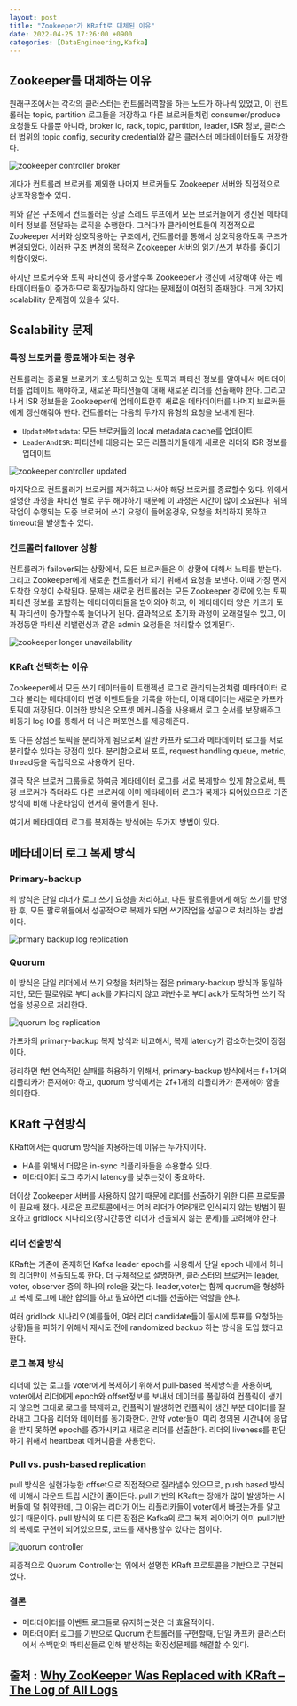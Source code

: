 ```yaml
---
layout: post
title: "Zookeeper가 KRaft로 대체된 이유"
date: 2022-04-25 17:26:00 +0900
categories: [DataEngineering,Kafka]
---
```


## Zookeeper를 대체하는 이유

원래구조에서는 각각의 클러스터는 컨트롤러역할을 하는 노드가 하나씩 있었고, 이 컨트롤러는 topic, partition 로그들을 저장하고 다른 브로커들처럼 consumer/produce 요청들도 다룰뿐 아니라, broker id, rack, topic, partition, leader, ISR 정보, 클러스터 범위의 topic config, security credential와 같은 클러스터 메타데이터들도 저장한다.

![zookeeper controller broker](https://cdn.confluent.io/wp-content/uploads/zookeeper-controller-brokers.jpg)

게다가 컨트롤러 브로커를 제외한 나머지 브로커들도 Zookeeper 서버와 직접적으로 상호작용할수 있다.

위와 같은 구조에서 컨트롤러는 싱글 스레드 루프에서 모든 브로커들에게 갱신된 메타데이터 정보를 전달하는 로직을 수행한다. 그러다가 클라이언트들이 직접적으로 Zookeeper 서버와 상호작용하는 구조에서, 컨트롤러를 통해서 상호작용하도록 구조가 변경되었다. 이러한 구조 변경의 목적은 Zookeeper 서버의 읽기/쓰기 부하를 줄이기 위함이었다.

하지만 브로커수와 토픽 파티션이 증가할수록 Zookeeper가 갱신에 저장해야 하는 메타데이터들이 증가하므로 확장가능하지 않다는 문제점이 여전히 존재한다. 크게 3가지 scalability 문제점이 있을수 있다.



## Scalability 문제

### 특정 브로커를 종료해야 되는 경우

컨트롤러는 종료될 브로커가 호스팅하고 있는 토픽과 파티션 정보를 알아내서 메타데이터를 업데이트 해야하고, 새로운 파티션들에 대해 새로운 리더를 선출해야 한다. 그리고 나서 ISR 정보들을 Zookeeper에 업데이트한후 새로운 메타데이터를 나머지 브로커들에게 갱신해줘야 한다. 컨트롤러는 다음의 두가지 유형의 요청을 보내게 된다.

- `UpdateMetadata`: 모든 브로커들의 local metadata cache를 업데이트
- `LeaderAndISR`: 파티션에 대응되는 모든 리플리카들에게 새로운 리더와 ISR 정보를 업데이트

![zookeeper controller updated](https://cdn.confluent.io/wp-content/uploads/zookeeper-controller-updated.jpg)

마지막으로 컨트롤러가 브로커를 제거하고 나서야 해당 브로커를 종료할수 있다. 위에서 설명한 과정을 파티션 별로 무두 해야하기 때문에 이 과정은 시간이 많이 소요된다. 위의 작업이 수행되는 도중 브로커에 쓰기 요청이 들어온경우, 요청을 처리하지 못하고 timeout을 발생할수 있다.



### 컨트롤러 failover 상황

컨트롤러가 failover되는 상황에서, 모든 브로커들은 이 상황에 대해서 노티를 받는다. 그리고 Zookeeper에게 새로운 컨트롤러가 되기 위해서 요청을 보낸다. 이때 가장 먼저 도착한 요청이 수락된다. 문제는 새로운 컨트롤러는 모든 Zookeeper 경로에 있는 토픽 파티션 정보를 포함하는 메타데이터들을 받아와야 하고, 이 메타데이터 양은 카프카 토픽 파티션이 증가할수록 늘어나게 된다. 결과적으로 초기화 과정이 오래걸릴수 있고, 이 과정동안 파티션 리밸런싱과 같은 admin 요청들은 처리할수 없게된다.

 ![zookeeper longer unavailability](https://cdn.confluent.io/wp-content/uploads/zookeeper-longer-unavailability.jpg)



### KRaft 선택하는 이유

Zookeeper에서 모든 쓰기 데이터들이 트랜젝션 로그로 관리되는것처럼 메타데이터 로그라 불리는 메타데이터 변경 이벤트들을 기록을 하는데, 이때 데이터는 새로운 카프카 토픽에 저장된다. 이러한 방식은 오프셋 메커니즘을 사용해서 로그 순서를 보장해주고 비동기 log IO를 통해서 더 나은 퍼포먼스를 제공해준다.

또 다른 장점은 토픽을 분리하게 됨으로써 일반 카프카 로그와 메타데이터 로그를 서로 분리할수 있다는 장점이 있다. 분리함으로써 포트, request handling queue, metric, thread등을 독립적으로 사용하게 된다.

결국 작은 브로커 그룹들로 하여금 메타데이터 로그를 서로 복제할수 있게 함으로써, 특정 브로커가 죽더라도 다른 브로커에 이미 메타데이터 로그가 복제가 되어있으므로 기존방식에 비해 다운타임이 현저히 줄어들게 된다.

여기서 메타데이터 로그를 복제하는 방식에는 두가지 방법이 있다.



## 메타데이터 로그 복제 방식

### Primary-backup

위 방식은 단일 리더가 로그 쓰기 요청을 처리하고, 다른 팔로워들에게 해당 쓰기를 반영한 후, 모든 팔로워들에서 성공적으로 복제가 되면 쓰기작업을 성공으로 처리하는 방법이다.

![prmary backup log replication](https://cdn.confluent.io/wp-content/uploads/primary-backup-log-replication.jpg)



### Quorum

이 방식은 단일 리더에서 쓰기 요청을 처리하는 점은 primary-backup 방식과 동일하지만, 모든 팔로워로 부터 ack를 기다리지 않고 과반수로 부터 ack가 도착하면 쓰기 작업을 성공으로 처리한다. 

![quorum log replication](https://cdn.confluent.io/wp-content/uploads/quorum-log-replication.jpg)

카프카의 primary-backup 복제 방식과 비교해서, 복제 latency가 감소하는것이 장점이다. 

정리하면 f번 연속적인 실패를 허용하기 위해서, primary-backup 방식에서는 f+1개의 리플리카가 존재해야 하고, quorum 방식에서는 2f+1개의 리플리카가 존재해야 함을 의미한다.



## KRaft 구현방식

KRaft에서는 quorum 방식을 차용하는데 이유는 두가지이다.

- HA를 위해서 더많은 in-sync 리플리카들을 수용할수 있다.
- 메타데이터 로그 추가시 latency를 낮추는것이 중요하다.

더이상 Zookeeper 서버를 사용하지 않기 때문에 리더를 선출하기 위한 다른 프로토콜이 필요해 졌다. 새로운 프로토콜에서는 여러 리더가 여러개로 인식되지 않는 방법이 필요하고 gridlock 시나리오(장시간동안 리더가 선출되지 않는 문제)를 고려해야 한다.

### 리더 선출방식

KRaft는 기존에 존재하던 Kafka leader epoch를 사용해서 단일 epoch 내에서 하나의 리더만이 선출되도록 한다. 더 구체적으로 설명하면, 클러스터의 브로커는 leader, voter, observer 중의 하나의 role을 갖는다. leader,voter는 함께 quorum을 형성하고 복제 로그에 대한 합의를 하고 필요하면 리더를 선출하는 역할을 한다. 

여러 gridlock 시나리오(예를들어, 여러 리더 candidate들이 동시에 투표를 요청하는 상황)들을 피하기 위해서 재시도 전에 randomized backup 하는 방식을 도입 했다고 한다.



### 로그 복제 방식

리더에 있는 로그를 voter에게 복제하기 위해서 pull-based 복제방식을 사용하며, voter에서 리더에게 epoch와 offset정보를 보내서 데이터를 풀링하여 컨플릭이 생기지 않으면 그대로 로그를 복제하고, 컨플릭이 발생하면 컨플릭이 생긴 부분 데이터를 잘라내고 그다음 리더와 데이터를 동기화한다. 만약 voter들이 미리 정의된 시간내에 응답을 받지 못하면 epoch를 증가시키고 새로운 리더를 선출한다. 리더의 liveness를 판단하기 위해서 heartbeat 메커니즘을 사용한다.



### Pull vs. push-based replication

pull 방식은 실현가능한 offset으로 직접적으로 잘라낼수 있으므로, push based 방식에 비해서 라운드 트립 시간이 줄어든다. pull 기반의 KRaft는 장애가 많이 발생하는 서버들에 덜 취약한데, 그 이유는 리더가 어느 리플리카들이 voter에서 빠졌는가를 알고 있기 때문이다. pull 방식의 또 다른 장점은 Kafka의 로그 복제 레이어가 이미 pull기반의 복제로 구현이 되어있으므로, 코드를 재사용할수 있다는 점이다.

![quorum controller](https://cdn.confluent.io/wp-content/uploads/quorum-controller.jpg)

최종적으로 Quorum Controller는 위에서 설명한 KRaft 프로토콜을 기반으로 구현되었다. 



### 결론

- 메타데이터를 이벤트 로그들로 유지하는것은 더 효율적이다.
- 메타데이터 로그를 기반으로 Quorum 컨트롤러를 구현할때, 단일 카프카 클러스터에서 수백만의 파티션들로 인해 발생하는 확장성문제를 해결할 수 있다.

## 출처 : [Why ZooKeeper Was Replaced with KRaft – The Log of All Logs](https://www.confluent.io/blog/why-replace-zookeeper-with-kafka-raft-the-log-of-all-logs/?utm_source=linkedin&utm_medium=organicsocial&utm_campaign=tm.devx_ch.bp_why-zookeeper-was-replaced-with-kraft-log-of-all-logs_content.apache-kafka)
